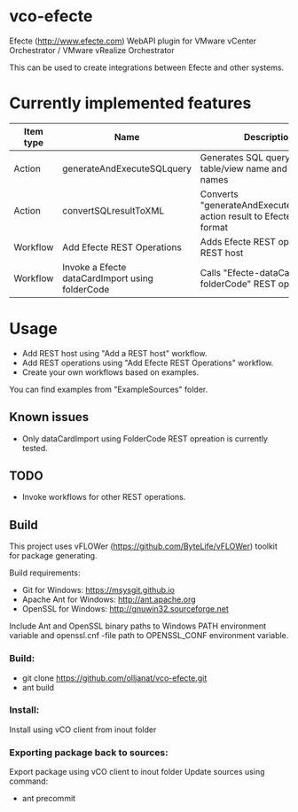 # vco-efecte
Efecte (http://www.efecte.com) WebAPI plugin for VMware vCenter Orchestrator / VMware vRealize Orchestrator

This can be used to create integrations between Efecte and other systems.

# Currently implemented features
| Item type | Name | Description|
|---|---|---|
| Action | generateAndExecuteSQLquery | Generates SQL query using table/view name and column names |
| Action | convertSQLresultToXML | Converts "generateAndExecuteSQLquery" action result to Efecte WebAPI format |
| Workflow | Add Efecte REST Operations | Adds Efecte REST operations to REST host |
| Workflow | Invoke a Efecte dataCardImport using folderCode | Calls "Efecte-dataCardImport-folderCode" REST operation |

# Usage
* Add REST host using "Add a REST host" workflow.
* Add REST operations using "Add Efecte REST Operations" workflow.
* Create your own workflows based on examples.

You can find examples from "ExampleSources" folder.

## Known issues
* Only dataCardImport using FolderCode REST opreation is currently tested.

## TODO
* Invoke workflows for other REST operations.

## Build
This project uses vFLOWer (https://github.com/ByteLife/vFLOWer) toolkit for package generating.

Build requirements:
- Git for Windows: https://msysgit.github.io
- Apache Ant for Windows: http://ant.apache.org
- OpenSSL for Windows: http://gnuwin32.sourceforge.net

Include Ant and OpenSSL binary paths to Windows PATH environment variable
and openssl.cnf -file path to OPENSSL_CONF environment variable.

### Build:
* git clone https://github.com/olljanat/vco-efecte.git
* ant build

### Install:
Install using vCO client from inout folder

### Exporting package back to sources:
Export package using vCO client to inout folder
Update sources using command:
* ant precommit
